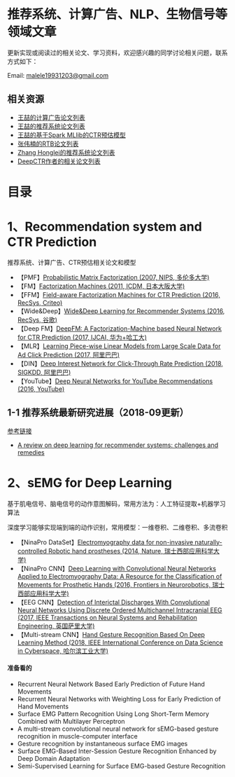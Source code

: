 # 推荐系统、计算广告、NLP、生物信号等领域文章

更新实现或阅读过的相关论文、学习资料，欢迎感兴趣的同学讨论相关问题，联系方式如下：

Email: malele19931203@gmail.com


## 相关资源

* [王喆的计算广告论文列表](https://github.com/wzhe06/Ad-papers)
* [王喆的推荐系统论文列表](https://github.com/wzhe06/Reco-papers)
* [王喆的基于Spark MLlib的CTR预估模型](https://github.com/wzhe06/CTRmodel)
* [张伟楠的RTB论文列表](https://github.com/wnzhang/rtb-papers)
* [Zhang Honglei的推荐系统论文列表](https://github.com/hongleizhang)
* [DeepCTR作者的相关论文列表](https://github.com/shenweichen/DeepCTR)

# 目录
# 1、Recommendation system and CTR Prediction 
推荐系统、计算广告、CTR预估相关论文和模型

* 【PMF】[Probabilistic Matrix Factorization (2007, NIPS, 多伦多大学)](http://citeseer.ist.psu.edu/viewdoc/download;jsessionid=29AA60CD8B8950A98E03F0D8D9590BF0?doi=10.1.1.127.6198&rep=rep1&type=pdf)
* 【FM】[Factorization Machines (2011, ICDM, 日本大阪大学)](http://citeseerx.ist.psu.edu/viewdoc/download?doi=10.1.1.393.8529&rep=rep1&type=pdf)
* 【FFM】[Field-aware Factorization Machines for CTR Prediction (2016, RecSys, Criteo)](https://www.csie.ntu.edu.tw/~cjlin/papers/ffm.pdf)
* 【Wide&Deep】[Wide&Deep Learning for Recommender Systems (2016, RecSys, 谷歌)](https://arxiv.org/pdf/1606.07792.pdf)
* 【Deep FM】[DeepFM: A Factorization-Machine based Neural Network for CTR Prediction (2017, IJCAI, 华为+哈工大)](https://www.ijcai.org/proceedings/2017/0239.pdf)
* 【MLR】[Learning Piece-wise Linear Models from Large Scale Data for Ad Click Prediction (2017, 阿里巴巴)](https://arxiv.org/pdf/1704.05194.pdf)
* 【DIN】[Deep Interest Network for Click-Through Rate Prediction (2018, SIGKDD, 阿里巴巴)](https://arxiv.org/pdf/1706.06978.pdf)
* 【YouTube】[Deep Neural Networks for YouTube Recommendations (2016, YouTube)](https://github.com/wzhe06/Reco-papers/blob/master/Industry%20Recommender%20System/%5BYoutube%5D%20Deep%20Neural%20Networks%20for%20YouTube%20Recommendations%20%28Youtube%202016%29.pdf)

## 1-1 推荐系统最新研究进展（2018-09更新）
[参考链接](https://mp.weixin.qq.com/s/3NStfKyn3rGmLUrgk4b9lQ)
* [A review on deep learning for recommender systems: challenges and remedies](https://link.springer.com/article/10.1007/s10462-018-9654-y)


# 2、sEMG for Deep Learning
基于肌电信号、脑电信号的动作意图解码，常用方法为：人工特征提取+机器学习算法

深度学习能够实现端到端的动作识别，常用模型：一维卷积、二维卷积、多流卷积

* 【NinaPro DataSet】[Electromyography data for non-invasive naturally-controlled Robotic hand prostheses (2014, Nature, 瑞士西部应用科学大学)](http://europepmc.org/backend/ptpmcrender.fcgi?accid=PMC4421935&blobtype=pdf)
* 【NinaPro CNN】[Deep Learning with Convolutional Neural Networks Applied to Electromyography Data: A Resource for the Classification of Movements for Prosthetic Hands (2016, Frontiers in Neurorobotics, 瑞士西部应用科学大学)](http://europepmc.org/backend/ptpmcrender.fcgi?accid=PMC5013051&blobtype=pdf)
* 【EEG CNN】[Detection of Interictal Discharges With Convolutional Neural Networks Using Discrete Ordered Multichannel Intracranial EEG (2017, IEEE Transactions on Neural Systems and Rehabilitation Engineering, 英国萨里大学)](http://epubs.surrey.ac.uk/842003/1/Detection%20of%20Interictal%20Discharges%20with%20Convolutional%20Neural%20Networks%20Using%20Discrete%20Ordered%20Multichannel%20Intracranial%20EEG.pdf)
* 【Multi-stream CNN】[Hand Gesture Recognition Based On Deep Learning Method (2018, IEEE International Conference on Data Science in Cyberspace, 哈尔滨工业大学)](https://www.researchgate.net/publication/326502142_Hand_Gesture_Recognition_Based_on_Deep_Learning_Method)

#### 准备看的
* Recurrent Neural Network Based Early Prediction of Future Hand Movements
* Recurrent Neural Networks with Weighting Loss for Early Prediction of Hand Movements
* Surface EMG Pattern Recognition Using Long Short-Term Memory Combined with Multilayer Perceptron
* A multi-stream convolutional neural network for sEMG-based gesture recognition in muscle-computer interface
* Gesture recognition by instantaneous surface EMG images
* Surface EMG-Based Inter-Session Gesture Recognition Enhanced by Deep Domain Adaptation
* Semi-Supervised Learning for Surface EMG-based Gesture Recognition
